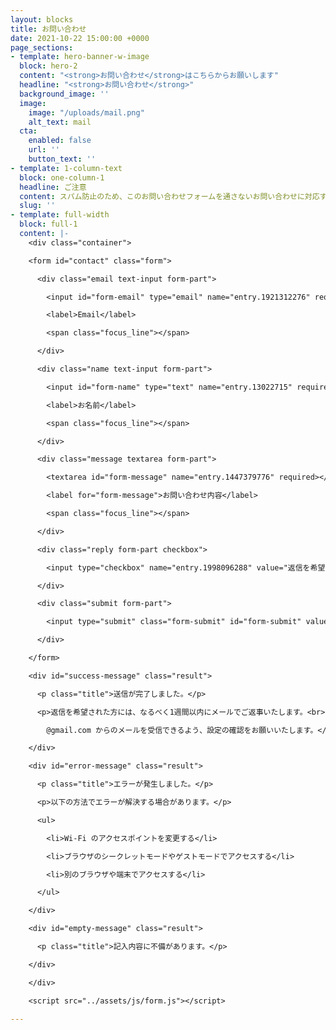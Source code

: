 ```yaml
---
layout: blocks
title: お問い合わせ
date: 2021-10-22 15:00:00 +0000
page_sections:
- template: hero-banner-w-image
  block: hero-2
  content: "<strong>お問い合わせ</strong>はこちらからお願いします"
  headline: "<strong>お問い合わせ</strong>"
  background_image: ''
  image:
    image: "/uploads/mail.png"
    alt_text: mail
  cta:
    enabled: false
    url: ''
    button_text: ''
- template: 1-column-text
  block: one-column-1
  headline: ご注意
  content: スパム防止のため、このお問い合わせフォームを通さないお問い合わせに対応することはできません。<br>また、このフォームを通していても、スパム・いたずらと思われるものには一切応じません。
  slug: ''
- template: full-width
  block: full-1
  content: |-
    <div class="container">

    <form id="contact" class="form">

      <div class="email text-input form-part">

        <input id="form-email" type="email" name="entry.1921312276" required class="ef">

        <label>Email</label>

        <span class="focus_line"></span>

      </div>

      <div class="name text-input form-part">

        <input id="form-name" type="text" name="entry.13022715" required class="ef">

        <label>お名前</label>

        <span class="focus_line"></span>

      </div>

      <div class="message textarea form-part">

        <textarea id="form-message" name="entry.1447379776" required></textarea>

        <label for="form-message">お問い合わせ内容</label>

        <span class="focus_line"></span>

      </div>

      <div class="reply form-part checkbox">

        <input type="checkbox" name="entry.1998096288" value="返信を希望する" id="want-reply"><label for="want-reply">返信を希望する</label>

      </div>

      <div class="submit form-part">

        <input type="submit" class="form-submit" id="form-submit" value="送信">

      </div>

    </form>

    <div id="success-message" class="result">

      <p class="title">送信が完了しました。</p>

      <p>返信を希望された方には、なるべく1週間以内にメールでご返事いたします。<br>

        @gmail.com からのメールを受信できるよう、設定の確認をお願いいたします。</p>

    </div>

    <div id="error-message" class="result">

      <p class="title">エラーが発生しました。</p>

      <p>以下の方法でエラーが解決する場合があります。</p>

      <ul>

        <li>Wi-Fi のアクセスポイントを変更する</li>

        <li>ブラウザのシークレットモードやゲストモードでアクセスする</li>

        <li>別のブラウザや端末でアクセスする</li>

      </ul>

    </div>

    <div id="empty-message" class="result">

      <p class="title">記入内容に不備があります。</p>

    </div>

    </div>

    <script src="../assets/js/form.js"></script>

---
```

